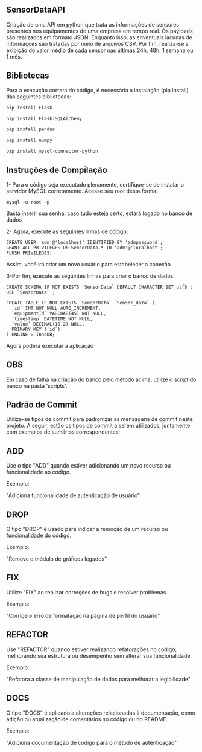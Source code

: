 ## SensorDataAPI
Criação de uma API em python que trata as informações de sensores presentes nos equipamentos de uma empresa em tempo real. Os payloads são realizados em formato JSON. Enquanto isso, as enventuais lacunas de informações são tratadas por meio de arquivos CSV. Por fim, realiza-se a exibição do valor médio de cada sensor nas últimas 24h, 48h, 1 semana ou 1 mês.

## Bibliotecas
Para a execução correta do código, é necessária a instalação (pip install) das seguintes bibliotecas:
````python 
pip install Flask
````
````python 
pip install Flask-SQLAlchemy
```` 
````python 
pip install pandas
```` 
````python 
pip install numpy
````
````python 
pip install mysql-connector-python
````

## Instruções de Compilação
1- Para o código seja executado plenamente, certifique-se de instalar o servidor MySQL corretamente. Acesse seu root desta forma:
````pyhton
mysql -u root -p
````
Basta inserir sua senha, caso tudo esteja certo, estará logado no banco de dados

2- Agora, execute as seguintes linhas de código:
````pyhton
CREATE USER 'adm'@'localhost' IDENTIFIED BY 'admpassword';
GRANT ALL PRIVILEGES ON SensorData.* TO 'adm'@'localhost';
FLUSH PRIVILEGES;
````
Assim, você irá criar um novo usuário para estabelecer a conexão

3-Por fim, execute as seguintes linhas para criar o banco de dados:
````pyhton
CREATE SCHEMA IF NOT EXISTS `SensorData` DEFAULT CHARACTER SET utf8 ;
USE `SensorData` ;

CREATE TABLE IF NOT EXISTS `SensorData`.`Sensor_data` (
  `id` INT NOT NULL AUTO_INCREMENT,
  `equipmentId` VARCHAR(45) NOT NULL,
  `timestamp` DATETIME NOT NULL,
  `value` DECIMAL(10,2) NULL,
  PRIMARY KEY (`id`)
) ENGINE = InnoDB;
````
Agora poderá executar a aplicação

## OBS
Em caso de falha na criação do banco pelo método acima, utilize o script do banco na pasta 'scripts'.

## Padrão de Commit
Utiliza-se tipos de commit para padronizar as mensagens de commit neste projeto. A seguir, estão os tipos de commit a serem utilizados, juntamente com exemplos de sumários correspondentes:

## ADD
Use o tipo "ADD" quando estiver adicionando um novo recurso ou funcionalidade ao código.

Exemplo:

"Adiciona funcionalidade de autenticação de usuário"

## DROP
O tipo "DROP" é usado para indicar a remoção de um recurso ou funcionalidade do código.

Exemplo:

"Remove o módulo de gráficos legados"

## FIX
Utilize "FIX" ao realizar correções de bugs e resolver problemas.

Exemplo:

"Corrige o erro de formatação na página de perfil do usuário"

## REFACTOR
Use "REFACTOR" quando estiver realizando refatorações no código, melhorando sua estrutura ou desempenho sem alterar sua funcionalidade.

Exemplo:

"Refatora a classe de manipulação de dados para melhorar a legibilidade"

## DOCS
O tipo "DOCS" é aplicado a alterações relacionadas à documentação, como adição ou atualização de comentários no código ou no README.

Exemplo:

"Adiciona documentação de código para o método de autenticação"
